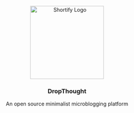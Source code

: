 <p align="center">
  <img width="200" src="https://user-images.githubusercontent.com/70271922/203836757-b126e1ed-2630-4d88-a9b3-69dc9dd918d3.png" alt="Shortify Logo" />
</p>
<h3 align="center">DropThought</h3>
<p align="center">An open source minimalist microblogging platform</p>
